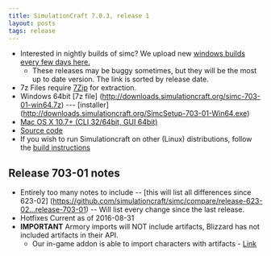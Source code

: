```yaml
---
title: SimulationCraft 7.0.3, release 1
layout: posts
tags: release
---
```

* Interested in nightly builds of simc? We upload new [windows builds every few days here.](http://downloads.simulationcraft.org/?C=M;O=D)
  * These releases may be buggy sometimes, but they will be the most up to date version. The link is sorted by release date. 
* 7z Files require [7Zip](http://www.7-zip.org/) for extraction.
* Windows 64bit [7z file] (http://downloads.simulationcraft.org/simc-703-01-win64.7z) ---  [installer] (http://downloads.simulationcraft.org/SimcSetup-703-01-Win64.exe)
* [Mac OS X 10.7+ (CLI 32/64bit, GUI 64bit)](http://downloads.simulationcraft.org/simc-703-01-osx-x86.dmg)
* [Source code](https://github.com/simulationcraft/simc/archive/release-703-01.zip)
* If you wish to run Simulationcraft on other (Linux) distributions, follow the [build instructions](http://code.google.com/p/simulationcraft/wiki/HowToBuild)

## Release 703-01 notes
* Entirely too many notes to include -- [this will list all differences since 623-02] (https://github.com/simulationcraft/simc/compare/release-623-02...release-703-01) -- Will list every change since the last release.
* Hotfixes Current as of 2016-08-31
* **IMPORTANT** Armory imports will NOT include artifacts, Blizzard has not included artifacts in their API.
  * Our in-game addon is able to import characters with artifacts - [Link](http://www.curse.com/addons/wow/simulationcraft)
